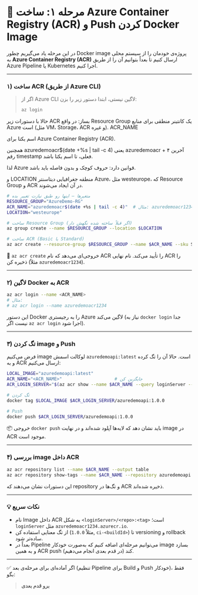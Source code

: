 # 🚀 مرحله ۱: ساخت Azure Container Registry (ACR) و Push کردن Docker Image

در این مرحله یاد می‌گیریم چطور Docker image پروژه‌ی خودمان را از سیستم محلی به **Azure Container Registry (ACR)** ارسال کنیم تا بعداً بتوانیم آن را از طریق Azure Pipeline یا Kubernetes اجرا کنیم.

---

### ۱) ساخت ACR (از طریق Azure CLI)

> اگر از Azure CLI لاگین نیستی، ابتدا دستور زیر را بزن:
>
> ```bash
> az login
> ```

حالا با دستورات زیر ACR بساز:
در واقع Resource Group یک کانتینر منطقی برای منابع Azure است (مثل VM، Storage، ACR و غیره).
ACR_NAME

اسم یکتا برای Azure Container Registry (ACR).

همچنین azuredemoacr$(date +%s | tail -c 4) یعنی azuredemoacr + آخرین ۴ رقم timestamp فعلی، تا اسم یکتا باشد.

لذا Azure قوانین دارد: حروف کوچک و بدون فاصله باید باشد.

و LOCATION منطقه جغرافیایی دیتاسنتر Azure، مثل westeurope، که Resource Group و ACR در آن ایجاد می‌شوند.


```bash
# متغیرها — اینها رو طبق نیازت تغییر بده
RESOURCE_GROUP="AzureDemo-RG"
ACR_NAME="azuredemoacr$(date +%s | tail -c 4)"  # مثال: azuredemoacr1234 (اسم باید یکتا و با حروف کوچک باشد)
LOCATION="westeurope"

# ساخت Resource Group (اگر قبلاً ساخته شده نگهش دار)
az group create --name $RESOURCE_GROUP --location $LOCATION

# ساخت ACR (Basic یا Standard)
az acr create --resource-group $RESOURCE_GROUP --name $ACR_NAME --sku Standard --location $LOCATION
```

📘 `az acr create` خروجی‌ای می‌دهد که نام ACR را تأیید می‌کند.
نام نهایی ACR را ذخیره کن (مثلاً `azuredemoacr1234`).

---

### ۲) لاگین Docker به ACR

```bash
az acr login --name <ACR_NAME>
# مثال:
# az acr login --name azuredemoacr1234
```

این دستور Docker را به رجیستری Azure لاگین می‌کند (نیاز به `docker login` جدا نیست اگر `az acr login` اجرا شود).

---

### ۳) تگ کردن image و Push

فرض می‌کنیم image لوکالت اسمش `azuredemoapi:latest` است. حالا آن را تگ کرده و به ACR ارسال می‌کنیم:

```bash
LOCAL_IMAGE="azuredemoapi:latest"
ACR_NAME="<ACR_NAME>"                    # جایگزین کن
ACR_LOGIN_SERVER="$(az acr show --name $ACR_NAME --query loginServer --output tsv)"

# تگ کردن
docker tag $LOCAL_IMAGE $ACR_LOGIN_SERVER/azuredemoapi:1.0.0

# Push
docker push $ACR_LOGIN_SERVER/azuredemoapi:1.0.0
```

📦 خروجی `docker push` باید نشان دهد که لایه‌ها آپلود شده‌اند و در نهایت image در ACR موجود است.

---

### ۴) بررسی image داخل ACR

```bash
az acr repository list --name $ACR_NAME --output table
az acr repository show-tags --name $ACR_NAME --repository azuredemoapi --output table
```

این دستورات نشان می‌دهند که repository و تگ‌ها در ACR ذخیره شده‌اند.

---

### 💡 نکات سریع

* نام Image داخل ACR به شکل `<loginServer>/<repo>:<tag>` است؛ `loginServer` مثل `azuredemoacr1234.azurecr.io`.
* از تگ معنایی استفاده کن (مثلاً `1.0.0`, `ci-<buildId>`) تا versioning و rollback ساده‌تر شود.
* بعداً در Pipeline می‌توانیم مرحله‌ای اضافه کنیم که به‌صورت خودکار image بسازد و به همین ACR push کند (در قدم بعدی انجام می‌دهیم).

---

✅ اگر آماده‌ای برای مرحله‌ی بعد (تنظیم Pipeline برای Build و Push خودکار)، فقط بگو:

> **برو قدم بعدی**

